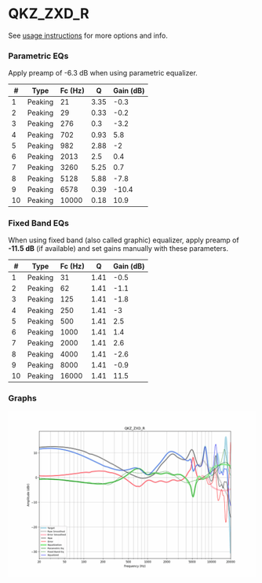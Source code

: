 # QKZ_ZXD_R
See [usage instructions](https://github.com/jaakkopasanen/AutoEq#usage) for more options and info.

### Parametric EQs
Apply preamp of -6.3 dB when using parametric equalizer.

|   # | Type    |   Fc (Hz) |    Q |   Gain (dB) |
|-----|---------|-----------|------|-------------|
|   1 | Peaking |        21 | 3.35 |        -0.3 |
|   2 | Peaking |        29 | 0.33 |        -0.2 |
|   3 | Peaking |       276 | 0.3  |        -3.2 |
|   4 | Peaking |       702 | 0.93 |         5.8 |
|   5 | Peaking |       982 | 2.88 |        -2   |
|   6 | Peaking |      2013 | 2.5  |         0.4 |
|   7 | Peaking |      3260 | 5.25 |         0.7 |
|   8 | Peaking |      5128 | 5.88 |        -7.8 |
|   9 | Peaking |      6578 | 0.39 |       -10.4 |
|  10 | Peaking |     10000 | 0.18 |        10.9 |

### Fixed Band EQs
When using fixed band (also called graphic) equalizer, apply preamp of **-11.5 dB** (if available) and set gains manually with these parameters.

|   # | Type    |   Fc (Hz) |    Q |   Gain (dB) |
|-----|---------|-----------|------|-------------|
|   1 | Peaking |        31 | 1.41 |        -0.5 |
|   2 | Peaking |        62 | 1.41 |        -1.1 |
|   3 | Peaking |       125 | 1.41 |        -1.8 |
|   4 | Peaking |       250 | 1.41 |        -3   |
|   5 | Peaking |       500 | 1.41 |         2.5 |
|   6 | Peaking |      1000 | 1.41 |         1.4 |
|   7 | Peaking |      2000 | 1.41 |         2.6 |
|   8 | Peaking |      4000 | 1.41 |        -2.6 |
|   9 | Peaking |      8000 | 1.41 |        -0.9 |
|  10 | Peaking |     16000 | 1.41 |        11.5 |

### Graphs
![](./QKZ_ZXD_R.png)
